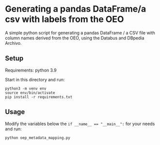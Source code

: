 # Generating a pandas DataFrame/a csv with labels from the OEO

A simple python script for generating a pandas DataFrame / a CSV file with column names derived from the OEO, using the Databus and DBpedia Archivo.

## Setup

Requirements: python 3.9

Start in this directory and run:
```
python3 -m venv env
source env/bin/activate
pip install -r requirements.txt
```

## Usage

Modify the variables below the `if __name__ == "__main__":` for your needs and run:
```
python oep_metadata_mapping.py
```